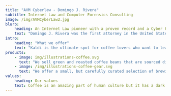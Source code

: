 ```yaml
---
title: "AVM Cyberlaw - Domingo J. Rivera"
subtitle: Internet Law and Computer Forensics Consulting
image: /img/AVMCyberLaw2.jpg
blurb:
    heading: An Internet Law pioneer with a proven record and a Cyber Forensics Expert
    text: "Domingo J. Rivera was the first attorney in the United States to win a complex jury trial involving Federal Copyright Infringement, music piracy criminal allegations. This was also the most important case of its type.  Our client was alleged to be the leader of the most prolific music piracy group in the world.  After five days of trial, the jury agreed with us and returned a Not Guilty verdict.  Today, Domingo Rivera consults with businesses and attorneys in cyber forensics and Internet investigations"
intro:
    heading: "What we offer"
    text: "Kaldi is the ultimate spot for coffee lovers who want to learn about their java’s origin and support the farmers that grew it. We take coffee production, roasting and brewing seriously and we’re glad to pass that knowledge to anyone."
products:
    - image: img/illustrations-coffee.svg
      text: "We sell green and roasted coffee beans that are sourced directly from independent farmers and farm cooperatives. We’re proud to offer a variety of coffee beans grown with great care for the environment and local communities. Check our post or contact us directly for current availability."
    - image: /img/illustrations-coffee-gear.svg
      text: "We offer a small, but carefully curated selection of brewing gear and tools for every taste and experience level. No matter if you roast your own beans or just bought your first french press, you’ll find a gadget to fall in love with in our shop."
values:
    heading: Our values
    text: Coffee is an amazing part of human culture but it has a dark side too – one of colonialism and mindless abuse of natural resources and human lives. We want to turn this around and return the coffee trade to the drink’s exhilarating, empowering and unifying nature.
---
```


